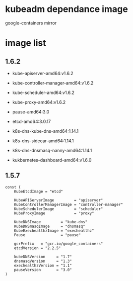 # kubeadm dependance image
google-containers mirror

# image list
## 1.6.2
* kube-apiserver-amd64:v1.6.2
* kube-controller-manager-amd64:v1.6.2
* kube-scheduler-amd64:v1.6.2
* kube-proxy-amd64:v1.6.2

* pause-amd64:3.0
* etcd-amd64:3.0.17
* k8s-dns-kube-dns-amd64:1.14.1
* k8s-dns-sidecar-amd64:1.14.1
* k8s-dns-dnsmasq-nanny-amd64:1.14.1
* kukbernetes-dashboard-amd64:v1.6.0


## 1.5.7
```
const (
	KubeEtcdImage = "etcd"

	KubeAPIServerImage         = "apiserver"
	KubeControllerManagerImage = "controller-manager"
	KubeSchedulerImage         = "scheduler"
	KubeProxyImage             = "proxy"

	KubeDNSImage         = "kube-dns"
	KubeDNSmasqImage     = "dnsmasq"
	KubeExechealthzImage = "exechealthz"
	Pause                = "pause"

	gcrPrefix   = "gcr.io/google_containers"
	etcdVersion = "2.2.5"

	kubeDNSVersion     = "1.7"
	dnsmasqVersion     = "1.3"
	exechealthzVersion = "1.1"
	pauseVersion       = "3.0"
)

```
